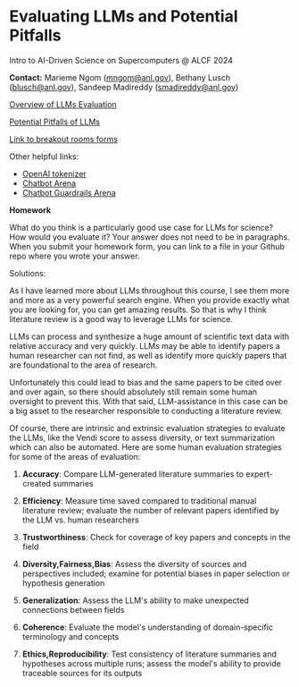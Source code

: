 # Evaluating LLMs and Potential Pitfalls

Intro to AI-Driven Science on Supercomputers @ ALCF 2024

**Contact:** Marieme Ngom ([mngom@anl.gov](mailto:///mngom@anl.gov)), Bethany Lusch ([blusch@anl.gov](mailto:///blusch@anl.gov)), Sandeep Madireddy  ([smadireddy@anl.gov](mailto:///smadireddy@anl.gov)) 


[Overview of LLMs Evaluation](https://github.com/argonne-lcf/ai-science-training-series/blob/main/08_Evaluating_LLMs/LLM_Evaluation_Overview.pdf)

[Potential Pitfalls of LLMs](https://github.com/argonne-lcf/ai-science-training-series/blob/main/08_Evaluating_LLMs/LLM-Pitfalls.pdf)
    
[Link to breakout rooms forms](https://drive.google.com/drive/folders/1BN_aBlNU-7KVIcySntRtbkBXRGpkMSyz)

Other helpful links:
- [OpenAI tokenizer](https://platform.openai.com/tokenizer)
- [Chatbot Arena](https://chat.lmsys.org/)
- [Chatbot Guardrails Arena](https://huggingface.co/spaces/lighthouzai/guardrails-arena)

 
 **Homework**
 
What do you think is a particularly good use case for LLMs for science? How would you evaluate it?
Your answer does not need to be in paragraphs. When you submit your homework form, you can link to a file in your Github repo where you wrote your answer.

Solutions:

As I have learned more about LLMs throughout this course, I see them more and more as a very powerful search engine. When you provide exactly what you are looking for, you can get amazing results. So that is why I think literature review is a good way to leverage LLMs for science. 

LLMs can process and synthesize a huge amount of scientific text data with relative accuracy and very quickly. LLMs may be able to identify papers a human researcher can not find, as well as identify more quickly papers that are foundational to the area of research. 

Unfortunately this could lead to bias and the same papers to be cited over and over again, so there should absolutely still remain some human oversight to prevent this. With that said, LLM-assistance in this case can be a big asset to the researcher responsible to conducting a literature review. 

Of course, there are intrinsic and extrinsic evaluation strategies to evaluate the LLMs, like the Vendi score to assess diversity, or text summarization which can also be automated. Here are some human evaluation strategies for some of the areas of evaluation:

1. **Accuracy**: Compare LLM-generated literature summaries to expert-created summaries

2. **Efficiency**: Measure time saved compared to traditional manual literature review; evaluate the number of relevant papers identified by the LLM vs. human researchers

3. **Trustworthiness**: Check for coverage of key papers and concepts in the field

4. **Diversity,Fairness,Bias**: Assess the diversity of sources and perspectives included; examine for potential biases in paper selection or hypothesis generation

5. **Generalization**: Assess the LLM's ability to make unexpected connections between fields

6. **Coherence**: Evaluate the model's understanding of domain-specific terminology and concepts

7. **Ethics,Reproducibility**: Test consistency of literature summaries and hypotheses across multiple runs; assess the model's ability to provide traceable sources for its outputs


